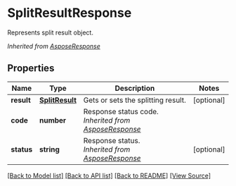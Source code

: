 # SplitResultResponse
Represents split result object.

*Inherited from [AsposeResponse](AsposeResponse.md)*
## Properties
Name | Type | Description | Notes
------------ | ------------- | ------------- | -------------
**result** | [**SplitResult**](SplitResult.md) | Gets or sets the splitting result. | [optional]
**code** | **number** | Response status code.<br />*Inherited from [AsposeResponse](AsposeResponse.md)* | 
**status** | **string** | Response status.<br />*Inherited from [AsposeResponse](AsposeResponse.md)* | [optional]

[[Back to Model list]](../README.md#documentation-for-models) [[Back to API list]](../README.md#documentation-for-api-endpoints) [[Back to README]](../README.md) [[View Source]](../src/models/splitResultResponse.ts)

